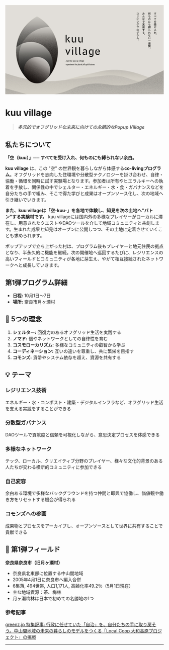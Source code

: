 ![kuu village main visual](images/mainvisual.jpg)

# kuu village

> ***多元的でオフグリッドな未来に向けての永続的なPopup Village***

## 私たちについて

**「空（kuu）」── すべてを受け入れ、何ものにも縛られない余白。**

**kuu village** は、この "空" の世界観を暮らしながら体感する**co-livingプログラム**。オフグリッドを志向した住環境や分散型テクノロジーを掛け合わせ、自律・協働・循環を同時に試す実験場となります。参加者は所有やヒエラルキーへの執着を手放し、関係性の中でシェルター・エネルギー・水・食・ガバナンスなどを自分たちの手で組み、そこで得た学びと成果はオープンソース化し、次の地域へ引き継いでいきます。

**また、kuu villageは「空-kuu-」を各地で体験し、知見を次の土地へ"バトン"する実験村です。** kuu villageには国内外の多様なプレイヤーがローカルに滞在し、用意されたクエストやDAOツールを介して地域コミュニティと共創します。生まれた成果と知見はオープンに公開しつつ、その土地に定着させていくことも求められます。

ポップアップで立ち上がった村は、プログラム後もプレイヤーと地元住民の拠点となり、半永久的に機能を継続。次の開催地へ巡回するたびに、レジリエンスの高いフィールドとコミュニティが各地に芽生え、やがて相互接続されたネットワークへと成長していきます。

## 第1弾プログラム詳細

- **日程:** 10月1日〜7日
- **場所:** 奈良市月ヶ瀬村

## 📜 5つの理念

1. **シェルター:** 回復力のあるオフグリッド生活を実践する
2. **ノマド:** 個やネットワークとしての自律性を育む
3. **コスモローカリズム:** 多様なコミュニティの叡智から学ぶ
4. **コーディネーション:** 互いの違いを尊重し、共に繁栄を目指す
5. **コモンズ:** 貨幣やシステム依存を超え、資源を共有する

## 💡 テーマ

### レジリエンス技術
エネルギー・水・コンポスト・建築・デジタルインフラなど、オフグリッド生活を支える実践をすることができる

### 分散型ガバナンス
DAOツールで貢献度と信頼を可視化しながら、意思決定プロセスを体感できる

### 多様なネットワーク
テック、ローカル、クリエイティブ分野のプレイヤー、様々な文化的背景のある人たちが交わる横断的コミュニティに参加できる

### 自己変容
余白ある環境で多様なバックグラウンドを持つ仲間と即興で協働し、価値観や働き方をリセットする機会が得られる

### コモンズへの参画
成果物とプロセスをアーカイブし、オープンソースとして世界に共有することで貢献できる

## 🗾 第1弾フィールド

**奈良県奈良市（旧月ヶ瀬村）**

- 奈良県北東部に位置する中山間地域
- 2005年4月1日に奈良市へ編入合併
- 6集落, 494世帯, 人口1,171人, 高齢化率49.2％（5月1日現在）
- 主な地域資源：茶、梅林
- 月ヶ瀬梅林は日本で初めての名勝地の1つ

### 参考記事
[greenz.jp 特集記事: 行政に任せていた「自治」を、自分たちの手に取り戻そう。中山間地域の未来の暮らしのモデルをつくる「Local Coop 大和高原プロジェクト」の挑戦](https://greenz.jp/2025/02/27/local-coop-yamatokogen/)

---
